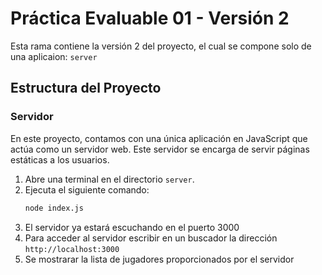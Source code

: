 # Práctica Evaluable 01 - Versión 2

Esta rama contiene la versión 2 del proyecto, el cual se compone solo de una aplicaion: `server`

## Estructura del Proyecto

### Servidor
En este proyecto, contamos con una única aplicación en JavaScript que actúa como un servidor web. 
Este servidor se encarga de servir páginas estáticas a los usuarios.

1. Abre una terminal en el directorio `server`.
2. Ejecuta el siguiente comando:
   ```bash
   node index.js
   ```
3. El servidor ya estará escuchando en el puerto 3000
4. Para acceder al servidor escribir en un buscador la dirección `http://localhost:3000`
5. Se mostrarar la lista de jugadores proporcionados por el servidor


